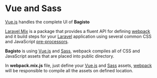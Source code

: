 # Vue and Sass

[Vue.js](https://vuejs.org/) handles the complete UI of **Bagisto**

[Laravel Mix](https://laravel.com/docs/10.x/mix) is a package that provides a fluent API for defining [webpack](https://webpack.js.org/) and it build steps for your [Laravel](https://laravel.com) application using several common CSS and JavaScript [pre-processors](https://en.wikipedia.org/wiki/Preprocessor).

**Bagisto** is using [Vue.js](https://vuejs.org/) and [Sass](https://sass-lang.com/), webpack compiles all of CSS and JavaScript assets that are placed into public directory.

In **webpack.mix.js** file, just define your [Vue.js](https://vuejs.org/) and [Sass](https://sass-lang.com/) assets, [webpack](https://webpack.js.org/) will be responsible to compile all the assets on defined location.